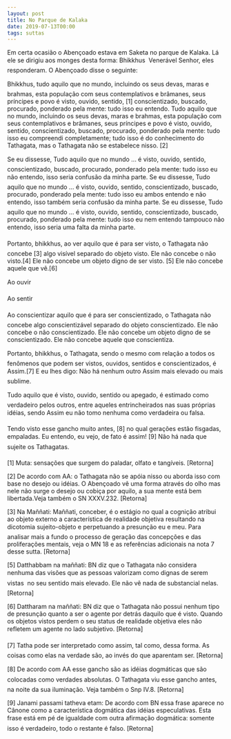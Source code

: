 ```yaml
---
layout: post
title: No Parque de Kalaka
date: 2019-07-13T00:00
tags: suttas
---
```

Em certa ocasião o Abençoado estava em Saketa no parque de Kalaka. Lá ele se dirigiu aos monges desta forma: Bhikkhus  Venerável Senhor, eles responderam. O Abençoado disse o seguinte:

Bhikkhus, tudo aquilo que no mundo, incluindo os seus devas, maras e brahmas, esta população com seus contemplativos e brâmanes, seus príncipes e povo é visto, ouvido, sentido, [1] conscientizado, buscado, procurado, ponderado pela mente: tudo isso eu entendo. Tudo aquilo que no mundo, incluindo os seus devas, maras e brahmas, esta população com seus contemplativos e brâmanes, seus príncipes e povo é visto, ouvido, sentido, conscientizado, buscado, procurado, ponderado pela mente: tudo isso eu compreendi completamente; tudo isso é do conhecimento do Tathagata, mas o Tathagata não se estabelece nisso. [2]

Se eu dissesse, Tudo aquilo que no mundo ... é visto, ouvido, sentido, conscientizado, buscado, procurado, ponderado pela mente: tudo isso eu não entendo, isso seria confusão da minha parte. Se eu dissesse, Tudo aquilo que no mundo ... é visto, ouvido, sentido, conscientizado, buscado, procurado, ponderado pela mente: tudo isso eu ambos entendo e não entendo, isso também seria confusão da minha parte. Se eu dissesse, Tudo aquilo que no mundo ... é visto, ouvido, sentido, conscientizado, buscado, procurado, ponderado pela mente: tudo isso eu nem entendo tampouco não entendo, isso seria uma falta da minha parte.

Portanto, bhikkhus, ao ver aquilo que é para ser visto, o Tathagata não concebe [3] algo visível separado do objeto visto. Ele não concebe o não visto.[4] Ele não concebe um objeto digno de ser visto. [5] Ele não concebe aquele que vê.[6]

Ao ouvir 

Ao sentir 

Ao conscientizar aquilo que é para ser conscientizado, o Tathagata não concebe algo conscientizável separado do objeto conscientizado. Ele não concebe o não conscientizado. Ele não concebe um objeto digno de se conscientizado. Ele não concebe aquele que conscientiza.

Portanto, bhikkhus, o Tathagata, sendo o mesmo com relação a todos os fenômenos que podem ser vistos, ouvidos, sentidos e conscientizados, é Assim.[7] E eu lhes digo: Não há nenhum outro Assim mais elevado ou mais sublime.

Tudo aquilo que é visto, ouvido, sentido ou apegado, é estimado como verdadeiro pelos outros, entre aqueles entrincheirados nas suas próprias idéias, sendo Assim eu não tomo nenhuma como verdadeira ou falsa.

Tendo visto esse gancho muito antes, [8] no qual gerações estão fisgadas, empaladas. Eu entendo, eu vejo, de fato é assim! [9] Não há nada que sujeite os Tathagatas.

[1] Muta: sensações que surgem do paladar, olfato e tangíveis. [Retorna]

[2] De acordo com AA: o Tathagata não se apóia nisso ou aborda isso com base no desejo ou idéias. O Abençoado vê uma forma através do olho mas nele não surge o desejo ou cobiça por aquilo, a sua mente está bem libertada.Veja também o SN XXXV.232. [Retorna]

[3] Na Maññati: Maññati, conceber, é o estágio no qual a cognição atribui ao objeto externo a característica de realidade objetiva resultando na dicotomia sujeito-objeto e perpetuando a presunção eu e meu. Para analisar mais a fundo o processo de geração das concepções e das proliferações mentais, veja o MN 18 e as referências adicionais na nota 7 desse sutta. [Retorna]

[5] Datthabbam na maññati: BN diz que o Tathagata não considera nenhuma das visões que as pessoas valorizam como dignas de serem vistas  no seu sentido mais elevado. Ele não vê nada de substancial nelas. [Retorna]

[6] Dattharam na maññati: BN diz que o Tathagata não possui nenhum tipo de presunção quanto a ser o agente por detrás daquilo que é visto. Quando os objetos vistos perdem o seu status de realidade objetiva eles não refletem um agente no lado subjetivo. [Retorna]

[7] Tatha pode ser interpretado como assim, tal como, dessa forma. As coisas como elas na verdade são, ao invés do que aparentam ser. [Retorna]

[8] De acordo com AA esse gancho são as idéias dogmáticas que são colocadas como verdades absolutas. O Tathagata viu esse gancho antes, na noite da sua iluminação. Veja também o Snp IV.8. [Retorna]

[9] Janami passami tatheva etam: De acordo com BN essa frase aparece no Cânone como a característica dogmática das idéias especulativas. Esta frase está em pé de igualdade com outra afirmação dogmática: somente isso é verdadeiro, todo o restante é falso. [Retorna]

